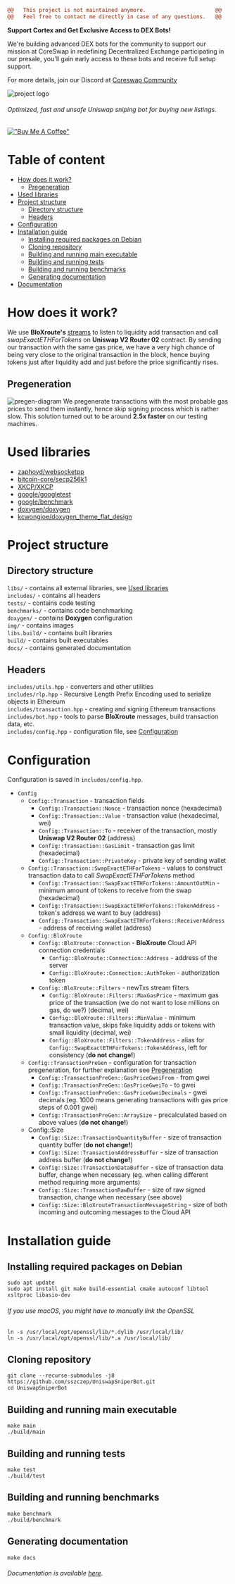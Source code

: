 ```diff
@@   This project is not maintained anymore.                      @@
@@   Feel free to contact me directly in case of any questions.   @@
```


**Support Cortex and Get Exclusive Access to DEX Bots!**

We're building advanced DEX bots for the community to support our mission at CoreSwap in redefining  Decentralized  Exchange participating in our presale, you'll gain early access to these bots and receive full setup support. 

For more details, join our Discord at [Coreswap Community](https://discord.gg/AWDgU4WCwV)

![project logo](https://github.com/sszczep/UniswapSniperBot/blob/main/img/logo.png?raw=true)

###### Optimized, fast and unsafe Uniswap sniping bot for buying new listings. 

[!["Buy Me A Coffee"](https://www.buymeacoffee.com/assets/img/custom_images/orange_img.png)](https://www.buymeacoffee.com/sszczep)


# Table of content
- [How does it work?](https://github.com/sszczep/UniswapSniperBot#how-does-it-work)
  - [Pregeneration](https://github.com/sszczep/UniswapSniperBot#pregeneration)
- [Used libraries](https://github.com/sszczep/UniswapSniperBot#used-libraries)
- [Project structure](https://github.com/sszczep/UniswapSniperBot#project-structure)
  - [Directory structure](https://github.com/sszczep/UniswapSniperBot#directory-structure)
  - [Headers](https://github.com/sszczep/UniswapSniperBot#headers) 
- [Configuration](https://github.com/sszczep/UniswapSniperBot#configuration)
- [Installation guide](https://github.com/sszczep/UniswapSniperBot#installation-guide)
  - [Installing required packages on Debian](https://github.com/sszczep/UniswapSniperBot#installing-required-packages-on-debian) 
  - [Cloning repository](https://github.com/sszczep/UniswapSniperBot#cloning-repository)
  - [Building and running main executable](https://github.com/sszczep/UniswapSniperBot#building-and-running-main-executable)
  - [Building and running tests](https://github.com/sszczep/UniswapSniperBot#building-and-running-tests)
  - [Building and running benchmarks](https://github.com/sszczep/UniswapSniperBot#building-and-running-benchmarks)
  - [Generating documentation](https://github.com/sszczep/UniswapSniperBot#generating-documentation)
- [Documentation](https://sszczep.github.io/UniswapSniperBot)

# How does it work?
We use **BloXroute's** [streams](https://docs.bloxroute.com/streams/newtxs-and-pendingtxs) to listen to liquidity add transaction and call *swapExactETHForTokens* on **Uniswap V2 Router 02** contract. 
By sending our transaction with the same gas price, we have a very high chance of being very close to the original transaction in the block, hence buying tokens just after liquidity add and just before the price significantly rises. 

## Pregeneration
![pregen-diagram](https://github.com/sszczep/UniswapSniperBot/blob/main/img/pregen-diagram.png?raw=true)
We pregenerate transactions with the most probable gas prices to send them instantly, hence skip signing process which is rather slow. This solution turned out to be around **2.5x faster** on our testing machines.

# Used libraries
* [zaphoyd/websocketpp](https://github.com/zaphoyd/websocketpp)
* [bitcoin-core/secp256k1](https://github.com/bitcoin-core/secp256k1)
* [XKCP/XKCP](https://github.com/XKCP/XKCP)
* [google/googletest](https://github.com/google/googletest)
* [google/benchmark](https://github.com/google/benchmark)
* [doxygen/doxygen](https://github.com/doxygen/doxygen)
* [kcwongjoe/doxygen_theme_flat_design](https://github.com/kcwongjoe/doxygen_theme_flat_design)

# Project structure

## Directory structure
`libs/` - contains all external libraries, see [Used libraries](https://github.com/sszczep/UniswapSniperBot#used-libraries)  
`includes/` - contains all headers  
`tests/` - contains code testing  
`benchmarks/` - contains code benchmarking  
`doxygen/` - contains **Doxygen** configuration  
`img/` - contains images  
`libs.build/` - contains built libraries  
`build/` - contains built executables  
`docs/` - contains generated documentation

## Headers
`includes/utils.hpp` - converters and other utilities  
`includes/rlp.hpp` - Recursive Length Prefix Encoding used to serialize objects in Ethereum  
`includes/transaction.hpp` - creating and signing Ethereum transactions  
`includes/bot.hpp` - tools to parse **BloXroute** messages, build transaction data, etc.  
`includes/config.hpp` - configuration file, see [Configuration](https://github.com/sszczep/UniswapSniperBot#configuration)

# Configuration
Configuration is saved in `includes/config.hpp`.

- `Config`
  - `Config::Transaction` - transaction fields
    - `Config::Transaction::Nonce` - transaction nonce (hexadecimal)
    - `Config::Transaction::Value` - transaction value (hexadecimal, wei)
    - `Config::Transaction::To` - receiver of the transaction, mostly **Uniswap V2 Router 02** (address)
    - `Config::Transaction::GasLimit` - transaction gas limit (hexadecimal)
    - `Config::Transaction::PrivateKey` - private key of sending wallet
  - `Config::Transaction::SwapExactETHForTokens` - values to construct transaction data to call *SwapExactETHForTokens* method
    - `Config::Transaction::SwapExactETHForTokens::AmountOutMin` - minimum amount of tokens to receive from the swap (hexadecimal)
    - `Config::Transaction::SwapExactETHForTokens::TokenAddress` - token's address we want to buy (address)
    - `Config::Transaction::SwapExactETHForTokens::ReceiverAddress` - address of receiving wallet (address)
  - `Config::BloXroute`
    - `Config::BloXroute::Connection` - **BloXroute** Cloud API connection credentials
      - `Config::BloXroute::Connection::Address` - address of the server
      - `Config::BloXroute::Connection::AuthToken` - authorization token
    - `Config::BloXroute::Filters` - newTxs stream filters
      - `Config::BloXroute::Filters::MaxGasPrice` - maximum gas price of the transaction (we do not want to lose millions on gas, do we?) (decimal, wei)
      - `Config::BloXroute::Filters::MinValue` - minimum transaction value, skips fake liquidity adds or tokens with small liquidity (decimal, wei)
      - `Config::BloXroute::Filters::TokenAddress` - alias for `Config::SwapExactETHForTokens::TokenAddress`, left for consistency (**do not change!**)
  - `Config::TransactionPreGen` - configuration for transaction pregeneration, for further explanation see [Pregeneration](https://github.com/sszczep/UniswapSniperBot#pregeneration)
    - `Config::TransactionPreGen::GasPriceGweiFrom` - from gwei
    - `Config::TransactionPreGen::GasPriceGweiTo` - to gwei
    - `Config::TransactionPreGen::GasPriceGweiDecimals` - gwei decimals (eg. 1000 means generating transactions with gas price steps of 0.001 gwei)
    - `Config::TransactionPreGen::ArraySize` - precalculated based on above values (**do not change!**)
  - Config::Size
    - `Config::Size::TransactionQuantityBuffer` - size of transaction quantity buffer (**do not change!**)
    - `Config::Size::TransactionAddressBuffer` - size of transaction address buffer (**do not change!**)
    - `Config::Size::TransactionDataBuffer` - size of transaction data buffer, change when necessary (eg. when calling different method requiring more arguments)
    - `Config::Size::TransactionRawBuffer` - size of raw signed transaction, change when necessary (see above)
    - `Config::Size::BloXrouteTransactionMessageString` - size of both incoming and outcoming messages to the Cloud API

# Installation guide

## Installing required packages on Debian
```
sudo apt update
sudo apt install git make build-essential cmake autoconf libtool xsltproc libasio-dev
```

###### If you use macOS, you might have to manually link the OpenSSL 
```
ln -s /usr/local/opt/openssl/lib/*.dylib /usr/local/lib/
ln -s /usr/local/opt/openssl/lib/*.a /usr/local/lib/
```

## Cloning repository
```
git clone --recurse-submodules -j8 https://github.com/sszczep/UniswapSniperBot.git
cd UniswapSniperBot
```

## Building and running main executable
```
make main
./build/main
```

## Building and running tests
```
make test
./build/test
```

## Building and running benchmarks
```
make benchmark
./build/benchmark
```

## Generating documentation
```
make docs
```

###### Documentation is available [here](https://sszczep.github.io/UniswapSniperBot/).
